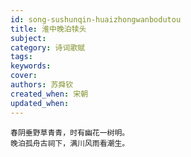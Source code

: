 ```yaml
---
id: song-sushunqin-huaizhongwanbodutou
title: 淮中晚泊犊头
subject: 
category: 诗词歌赋
tags: 
keywords: 
cover: 
authors: 苏舜钦
created_when: 宋朝
updated_when: 
---
```


```
春阴垂野草青青，时有幽花一树明。
晚泊孤舟古祠下，满川风雨看潮生。
```
